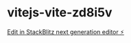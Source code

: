 # vitejs-vite-zd8i5v

[Edit in StackBlitz next generation editor ⚡️](https://stackblitz.com/~/github.com/Mishayaa/vitejs-vite-zd8i5v)